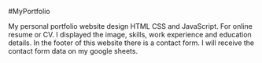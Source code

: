 #MyPortfolio
<p>My personal portfolio website design  HTML CSS and JavaScript. For online resume or CV. I displayed the image, skills, work experience and education details.  In the footer of this website there is a contact form. I will receive the contact form data on my google sheets.</p>
